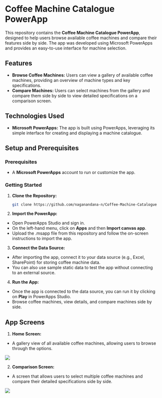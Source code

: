 # Coffee Machine Catalogue PowerApp

This repository contains the **Coffee Machine Catalogue PowerApp**, designed to help users browse available coffee machines and compare their features side by side. The app was developed using Microsoft PowerApps and provides an easy-to-use interface for machine selection.

## Features

- **Browse Coffee Machines:** Users can view a gallery of available coffee machines, providing an overview of machine types and key specifications.
- **Compare Machines:** Users can select machines from the gallery and compare them side by side to view detailed specifications on a comparison screen.

## Technologies Used

- **Microsoft PowerApps:** The app is built using PowerApps, leveraging its simple interface for creating and displaying a machine catalogue.

## Setup and Prerequisites

### Prerequisites

- A **Microsoft PowerApps** account to run or customize the app.

### Getting Started

1. **Clone the Repository:**
   ```bash
   git clone https://github.com/naganandana-n/Coffee-Machine-Catalogue-PowerApp.git

2.  **Import the PowerApp:**

-  Open PowerApps Studio and sign in.
-  On the left-hand menu, click on **Apps** and then **Import canvas app**.
-  Upload the .msapp file from this repository and follow the on-screen instructions to import the app.

3.  **Connect the Data Source:**

-  After importing the app, connect it to your data source (e.g., Excel, SharePoint) for storing coffee machine data.
-  You can also use sample static data to test the app without connecting to an external source.

4.  **Run the App:**

-  Once the app is connected to the data source, you can run it by clicking on **Play** in PowerApps Studio.
-  Browse coffee machines, view details, and compare machines side by side.

## App Screens

1.  **Home Screen:**

-  A gallery view of all available coffee machines, allowing users to browse through the options.
  <img src="https://github.com/naganandana-n/Coffee-Machine-Catalogue-PowerApp/blob/main/images/HomePage.png">

2.  **Comparison Screen:**

-  A screen that allows users to select multiple coffee machines and compare their detailed specifications side by side.
  <img src="https://github.com/naganandana-n/Coffee-Machine-Catalogue-PowerApp/blob/main/images/ComparePage.png">
